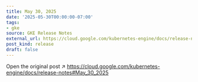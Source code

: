 ```yaml
---
title: May 30, 2025
date: '2025-05-30T00:00:00-07:00'
tags:
- gke
source: GKE Release Notes
external_url: https://cloud.google.com/kubernetes-engine/docs/release-notes#May_30_2025
post_kind: release
draft: false
---
```

Open the original post ↗ https://cloud.google.com/kubernetes-engine/docs/release-notes#May_30_2025
